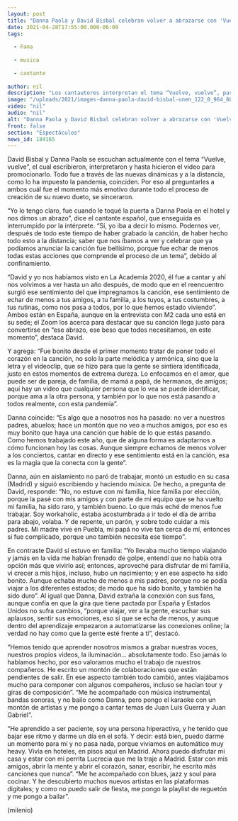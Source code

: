 ```yaml
---
layout: post
title: "Danna Paola y David Bisbal celebran volver a abrazarse con 'Vuelve, vuelve'"
date: 2021-04-28T17:55:00.000-06:00
tags:
  
  - Fama
  
  - musica
  
  - cantante
  
author: nil
description: "Los cantautores interpretan el tema “Vuelve, vuelve”, para compartir y coincidir con sus fans en las emociones y las acciones que han echado de menos durante la pandemia. "
image: "/uploads/2021/images-danna-paola-david-bisbal-unen_122_0_964_600.jpeg"
video: "nil"
audio: "nil"
alt: "Danna Paola y David Bisbal celebran volver a abrazarse con 'Vuelve, vuelve'"
front: false
section: "Espectáculos"
news_id: 184165
---
```


David Bisbal y Danna Paola se escuchan actualmente con el tema “Vuelve, vuelve”, el cual escribieron, interpretaron y hasta hicieron el video para promocionarlo. Todo fue a través de las nuevas dinámicas y a la distancia, como lo ha impuesto la pandemia, coinciden. Por eso al preguntarles a ambos cuál fue el momento más emotivo durante todo el proceso de creación de su nuevo dueto, se sinceraron. 

“Yo lo tengo claro, fue cuando le toqué la puerta a Danna Paola en el hotel y nos dimos un abrazo”, dice el cantante español, que enseguida es interrumpido por la intérprete. “Sí, yo iba a decir lo mismo. Podernos ver, después de todo este tiempo de haber grabado la canción, de haber hecho todo esto a la distancia; saber que nos íbamos a ver y celebrar que ya podíamos anunciar la canción fue bellísimo, porque fue echar de menos todas estas acciones que comprende el proceso de un tema”, debido al confinamiento. 

“David y yo nos habíamos visto en La Academia 2020, él fue a cantar y ahí nos volvimos a ver hasta un año después, de modo que en el reencuentro surgió ese sentimiento del que impregnamos la canción, ese sentimiento de echar de menos a tus amigos, a tu familia, a los tuyos, a tus costumbres, a tus rutinas, como nos pasa a todos, por lo que hemos estado viviendo”. Ambos están en España, aunque en la entrevista con M2 cada uno está en su sede; el Zoom los acerca para destacar que su canción llega justo para convertirse en “ese abrazo, ese beso que todos necesitamos, en este momento”, destaca David. 

Y agrega: “Fue bonito desde el primer momento tratar de poner todo el corazón en la canción, no solo la parte melódica y armónica, sino que la letra y el videoclip, que se hizo para que la gente se sintiera identificada, justo en estos momentos de extrema dureza. Lo enfocamos en el amor, que puede ser de pareja, de familia, de mamá a papá, de hermanos, de amigos; aquí hay un video que cualquier persona que lo vea se puede identificar, porque ama a la otra persona, y también por lo que nos está pasando a todos realmente, con esta pandemia”. 

Danna coincide: “Es algo que a nosotros nos ha pasado: no ver a nuestros padres, abuelos; hace un montón que no veo a muchos amigos, por eso es muy bonito que haya una canción que hable de lo que estás pasando. Como hemos trabajado este año, que de alguna forma es adaptarnos a cómo funcionan hoy las cosas. Aunque siempre echamos de menos volver a los conciertos, cantar en directo y ese sentimiento está en la canción, esa es la magia que la conecta con la gente”. 

Danna, aún en aislamiento no paró de trabajar, montó un estudio en su casa (Madrid) y siguió escribiendo y haciendo música. De hecho, a pregunta de David, responde: “No, no estuve con mi familia, hice familia por elección, porque la pasé con mis amigos y con parte de mi equipo que se ha vuelto mi familia, ha sido raro, y también bueno. Lo que más eché de menos fue trabajar. Soy workaholic, estaba acostumbrada a ir todo el día de arriba para abajo, volaba. Y de repente, un parón, y sobre todo cuidar a mis padres. Mi madre vive en Puebla, mi papá no vive tan cerca de mí, entonces sí fue complicado, porque uno también necesita ese tiempo”. 

En contraste David sí estuvo en familia: “Yo llevaba mucho tiempo viajando y jamás en la vida me habían frenado de golpe, entendí que no había otra opción más que vivirlo así; entonces, aproveché para disfrutar de mi familia, vi crecer a mis hijos, incluso, hubo un nacimiento; y en ese aspecto ha sido bonito. Aunque echaba mucho de menos a mis padres, porque no se podía viajar a los diferentes estados; de modo que ha sido bonito, y también ha sido duro”. Al igual que Danna, David extraña la conexión con sus fans, aunque confía en que la gira que tiene pactada por España y Estados Unidos no sufra cambios, “porque viajar, ver a la gente, escuchar sus aplausos, sentir sus emociones, eso sí que se echa de menos, y aunque dentro del aprendizaje empezaron a automatizarse las conexiones online; la verdad no hay como que la gente esté frente a ti”, destacó. 

“Hemos tenido que aprender nosotros mismos a grabar nuestras voces, nuestros propios videos, la iluminación… absolutamente todo. Eso jamás lo habíamos hecho, por eso valoramos mucho el trabajo de nuestros compañeros. He escrito un montón de colaboraciones que están pendientes de salir. En ese aspecto también todo cambió, antes viajábamos mucho para componer con algunos compañeros, incluso se hacían tour y giras de composición”. “Me he acompañado con música instrumental, bandas sonoras, y no bailo como Danna, pero pongo el karaoke con un montón de artistas y me pongo a cantar temas de Juan Luis Guerra y Juan Gabriel”. 

“He aprendido a ser paciente, soy una persona hiperactiva, y he tenido que bajar ese ritmo y darme un día en el sofá. Y decir: está bien, puedo darme un momento para mí y no pasa nada, porque vivíamos en automático muy heavy. Vivía en hoteles, en pisos aquí en Madrid. Ahora puedo disfrutar mi casa y estar con mi perrita Lucrecia que me la traje a Madrid. Estar con mis amigos, abrir la mente y abrir el corazón, sanar, escribir, he escrito más canciones que nunca”. “Me he acompañado con blues, jazz y soul para cocinar. Y he descubierto muchos nuevos artistas en las plataformas digitales; y como no puedo salir de fiesta, me pongo la playlist de reguetón y me pongo a bailar”. 

(milenio)